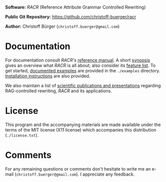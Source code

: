 **Software:** _RACR_ (Reference Attribute Grammar Controlled Rewriting)

**Public Git Repository:** https://github.com/christoff-buerger/racr

**Author:** Christoff Bürger (`christoff.buerger@gmail.com`)

# Documentation

For documentation consult _RACR's_ [reference manual](racr/documentation/title.md). A short [synopsis](racr/documentation/synopsis.md) gives an overview what _RACR_ is all about; also consider its [feature list](racr/documentation/introduction.md#racr-features). To get started, [documented examples](examples/examples-overview.md) are provided in the `./examples` directory. [Installation instructions](racr/documentation/requirements-and-installation.md) are also provided.

We also maintain a list of [scientific publications and presentations](publications.md) regarding RAG-controlled rewriting, _RACR_ and its applications.

# License

This program and the accompanying materials are made available under the terms of the MIT license (X11 license) which accompanies this distribution (`./license.txt`).

# Comments

For any remaining questions or comments don't hesitate to write me an e-mail (`christoff.buerger@gmail.com`). I appreciate any feedback.
